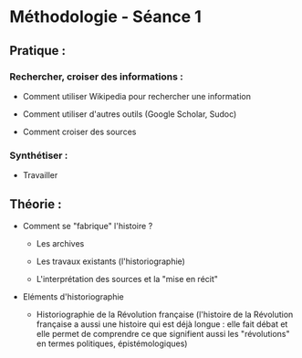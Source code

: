 # Méthodologie - Séance 1

## Pratique :

### Rechercher, croiser des informations :

* Comment utiliser Wikipedia pour rechercher une information

* Comment utiliser d'autres outils (Google Scholar, Sudoc)

* Comment croiser des sources

### Synthétiser :

* Travailler 

## Théorie :

* Comment se "fabrique" l'histoire ?
  
  * Les archives
  
  * Les travaux existants (l'historiographie)
  
  * L'interprétation des sources et la "mise en récit"

* Eléments d'historiographie
  
  * Historiographie de la Révolution française (l'histoire de la Révolution française a aussi une histoire qui est déjà longue : elle fait débat et elle permet de comprendre ce que signifient aussi les "révolutions" en termes politiques, épistémologiques)
